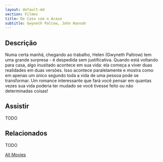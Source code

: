 ```yaml
---
layout: default-md
section: Filmes
title: De Caso com o Acaso
subtitle: Gwyneth Paltow, John Hannah
---
```


## Descrição
Numa certa manhã, chegando ao trabalho, Helen (Gwyneth Paltrow) tem uma grande surpresa - é despedida sem justificativa. Quando está voltando para casa, algo inusitado acontece em sua vida: ela começa a viver duas realidades em duas versões. Isso acontece paralelamente e mostra como em apenas um único segundo toda a vida de uma pessoa pode se transformar. Um romance interessante que fará você pensar em quantas vezes sua vida poderia ter mudado se você tivesse feito ou não determinadas coisas!

## Assistir
TODO

## Relacionados
TODO


<a href="/movies" class="button">All Movies</a>